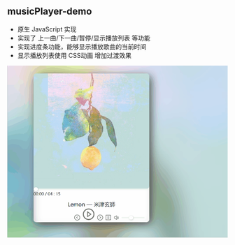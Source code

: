 ## musicPlayer-demo

- 原生 JavaScript 实现
- 实现了 上一曲/下一曲/暂停/显示播放列表 等功能
- 实现进度条功能，能够显示播放歌曲的当前时间
- 显示播放列表使用 CSS动画 增加过渡效果

![image](https://github.com/taoowuu/musicPlayer-demo/raw/master/musicPlayer.gif)
